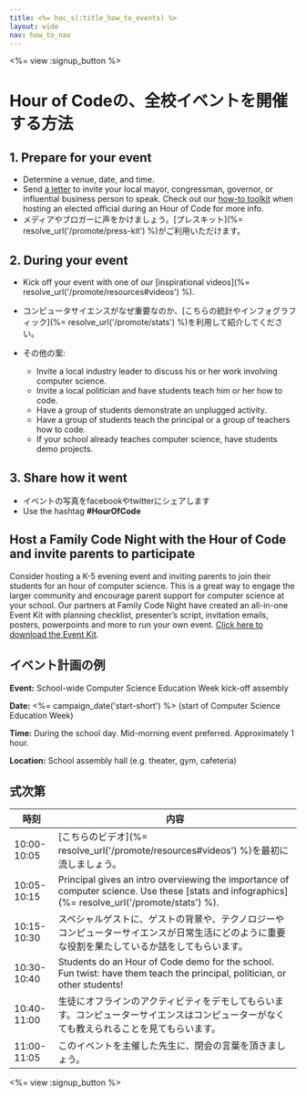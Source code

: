 ```yaml
---
title: <%= hoc_s(:title_how_to_events) %>
layout: wide
nav: how_to_nav
---
```

<%= view :signup_button %>

# Hour of Codeの、全校イベントを開催する方法

## 1. Prepare for your event

- Determine a venue, date, and time.
- Send [a letter](https://hourofcode.com/promote/resources#sample-emails) to invite your local mayor, congressman, governor, or influential business person to speak. Check out our [how-to toolkit](%=localized_file('/files/elected-official.pdf')%) when hosting an elected official during an Hour of Code for more info.
- メディアやブロガーに声をかけましょう。[プレスキット](%= resolve_url('/promote/press-kit') %)がご利用いただけます。

## 2. During your event

- Kick off your event with one of our [inspirational videos](%= resolve_url('/promote/resources#videos') %).
- コンピュータサイエンスがなぜ重要なのか、[こちらの統計やインフォグラフィック](%= resolve_url('/promote/stats') %)を利用して紹介してください。   
      
    
- その他の案: 
    - Invite a local industry leader to discuss his or her work involving computer science.
    - Invite a local politician and have students teach him or her how to code.
    - Have a group of students demonstrate an unplugged activity.
    - Have a group of students teach the principal or a group of teachers how to code.
    - If your school already teaches computer science, have students demo projects.

## 3. Share how it went

- イベントの写真をfacebookやtwitterにシェアします 
- Use the hashtag **#HourOfCode**

## Host a Family Code Night with the Hour of Code and invite parents to participate

Consider hosting a K-5 evening event and inviting parents to join their students for an hour of computer science. This is a great way to engage the larger community and encourage parent support for computer science at your school. Our partners at Family Code Night have created an all-in-one Event Kit with planning checklist, presenter’s script, invitation emails, posters, powerpoints and more to run your own event. [Click here to download the Event Kit](http://www.familycodenight.org/DownloadCodeDotOrg.html).

## イベント計画の例

**Event:** School-wide Computer Science Education Week kick-off assembly

**Date:** <%= campaign_date('start-short') %> (start of Computer Science Education Week)

**Time:** During the school day. Mid-morning event preferred. Approximately 1 hour.

**Location:** School assembly hall (e.g. theater, gym, cafeteria)   
  


## 式次第

| 時刻          | 内容                                                                                                                                               |
| ----------- | ------------------------------------------------------------------------------------------------------------------------------------------------ |
| 10:00-10:05 | [こちらのビデオ](%= resolve_url('/promote/resources#videos') %)を最初に流しましょう。                                                                              |
| 10:05-10:15 | Principal gives an intro overviewing the importance of computer science. Use these [stats and infographics](%= resolve_url('/promote/stats') %). |
| 10:15-10:30 | スペシャルゲストに、ゲストの背景や、テクノロジーやコンピューターサイエンスが日常生活にどのように重要な役割を果たしているか話をしてもらいます。                                                                          |
| 10:30-10:40 | Students do an Hour of Code demo for the school. Fun twist: have them teach the principal, politician, or other students!                        |
| 10:40-11:00 | 生徒にオフラインのアクティビティをデモしてもらいます。コンピューターサイエンスはコンピューターがなくても教えられることを見てもらいます。                                                                             |
| 11:00-11:05 | このイベントを主催した先生に、閉会の言葉を頂きましょう。                                                                                                                     |

<%= view :signup_button %>